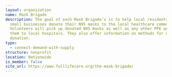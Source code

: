 ```yaml
---
layout: organization
name: Mask Brigade
description: The goal of each Mask Brigade’s is to help local residents and
  small businesses donate their N95 masks to the local healthcare community.
  Volunteers will pick up donated N95 masks as well as any other PPE and take
  them to local hospitals. They also offer information on methods for direct
  donation.
type:
  - connect-demand-with-supply
structure: nonprofit
location: Nationwide
is_member: false
site_url: https://www.fulllifecare.org/the-mask-brigade/
---
```

